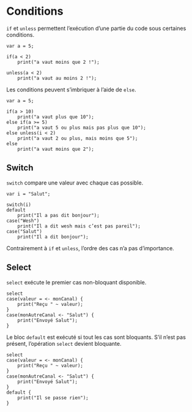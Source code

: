 # Conditions

`if` et `unless` permettent l’exécution d’une partie du code sous certaines conditions. 
```grimoire
var a = 5;

if(a < 2)
    print("a vaut moins que 2 !");

unless(a < 2)
    print("a vaut au moins 2 !");
```
Les conditions peuvent s’imbriquer à l’aide de `else`.
```grimoire
var a = 5;

if(a > 10)
    print("a vaut plus que 10");
else if(a >= 5)
    print("a vaut 5 ou plus mais pas plus que 10");
else unless(i < 2)
    print("a vaut 2 ou plus, mais moins que 5");
else
    print("a vaut moins que 2");
```

## Switch

`switch` compare une valeur avec chaque cas possible.
```grimoire
var i = "Salut";

switch(i)
default
	print("Il a pas dit bonjour");
case("Wesh")
	print("Il a dit wesh mais c’est pas pareil");
case("Salut")
	print("Il a dit bonjour");
```

Contrairement à `if` et `unless`, l’ordre des cas n’a pas d’importance.

## Select

`select` exécute le premier cas non-bloquant disponible.
```grimoire
select
case(valeur = <- monCanal) {
	print("Reçu " ~ valeur);
}
case(monAutreCanal <- "Salut") {
	print("Envoyé Salut");
}
```

Le bloc `default` est exécuté si tout les cas sont bloquants. S’il n’est pas présent, l’opération `select` devient bloquante.
```grimoire
select
case(valeur = <- monCanal) {
	print("Reçu " ~ valeur);
}
case(monAutreCanal <- "Salut") {
	print("Envoyé Salut");
}
default {
	print("Il se passe rien");
}
```